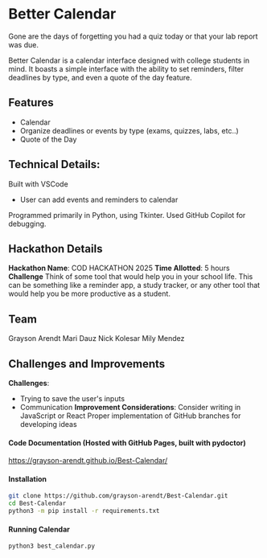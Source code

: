 # Better Calendar
Gone are the days of forgetting you had a quiz today or that your lab report was due.

Better Calendar is a calendar interface designed with college students in mind. It boasts a simple interface with the ability to set reminders, filter deadlines by type, and even a quote of the day feature.

## Features
- Calendar
- Organize deadlines or events by type (exams, quizzes, labs, etc..)
- Quote of the Day

## Technical Details:
Built with VSCode
- User can add events and reminders to calendar

Programmed primarily in Python, using Tkinter. Used GitHub Copilot for debugging.

## Hackathon Details
**Hackathon Name**: COD HACKATHON 2025
**Time Allotted**: 5 hours
**Challenge** Think of some tool that would help you in your school life. This can be something like a reminder app, a study tracker, or any other tool that would help you be more productive as a student.

## Team
Grayson Arendt
Mari Dauz
Nick Kolesar
Mily Mendez

## Challenges and Improvements
**Challenges**:
- Trying to save the user's inputs
- Communication
**Improvement Considerations**:
Consider writing in JavaScript or React
Proper implementation of GitHub branches for developing ideas

#### Code Documentation (Hosted with GitHub Pages, built with pydoctor)
https://grayson-arendt.github.io/Best-Calendar/

#### Installation
```bash
git clone https://github.com/grayson-arendt/Best-Calendar.git
cd Best-Calendar
python3 -m pip install -r requirements.txt
```

#### Running Calendar

```bash
python3 best_calendar.py
```

